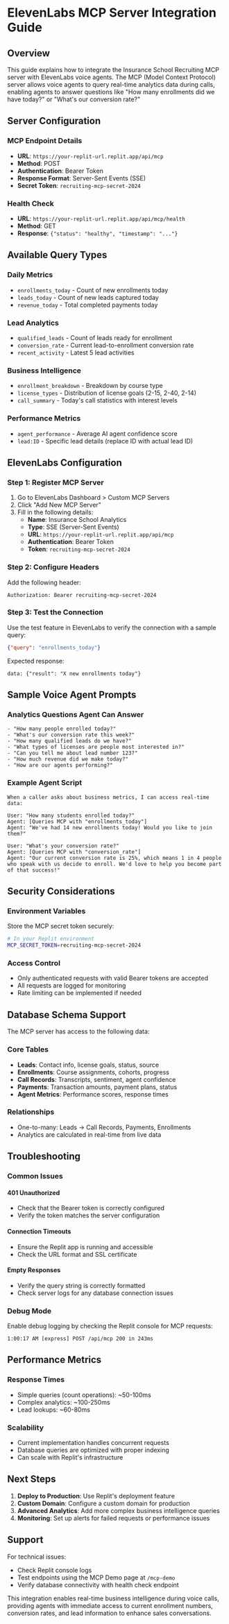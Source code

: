 # ElevenLabs MCP Server Integration Guide

## Overview

This guide explains how to integrate the Insurance School Recruiting MCP server with ElevenLabs voice agents. The MCP (Model Context Protocol) server allows voice agents to query real-time analytics data during calls, enabling agents to answer questions like "How many enrollments did we have today?" or "What's our conversion rate?"

## Server Configuration

### MCP Endpoint Details
- **URL**: `https://your-replit-url.replit.app/api/mcp`
- **Method**: POST
- **Authentication**: Bearer Token
- **Response Format**: Server-Sent Events (SSE)
- **Secret Token**: `recruiting-mcp-secret-2024`

### Health Check
- **URL**: `https://your-replit-url.replit.app/api/mcp/health`
- **Method**: GET
- **Response**: `{"status": "healthy", "timestamp": "..."}`

## Available Query Types

### Daily Metrics
- `enrollments_today` - Count of new enrollments today
- `leads_today` - Count of new leads captured today
- `revenue_today` - Total completed payments today

### Lead Analytics
- `qualified_leads` - Count of leads ready for enrollment
- `conversion_rate` - Current lead-to-enrollment conversion rate
- `recent_activity` - Latest 5 lead activities

### Business Intelligence
- `enrollment_breakdown` - Breakdown by course type
- `license_types` - Distribution of license goals (2-15, 2-40, 2-14)
- `call_summary` - Today's call statistics with interest levels

### Performance Metrics
- `agent_performance` - Average AI agent confidence score
- `lead:ID` - Specific lead details (replace ID with actual lead ID)

## ElevenLabs Configuration

### Step 1: Register MCP Server
1. Go to ElevenLabs Dashboard > Custom MCP Servers
2. Click "Add New MCP Server"
3. Fill in the following details:
   - **Name**: Insurance School Analytics
   - **Type**: SSE (Server-Sent Events)
   - **URL**: `https://your-replit-url.replit.app/api/mcp`
   - **Authentication**: Bearer Token
   - **Token**: `recruiting-mcp-secret-2024`

### Step 2: Configure Headers
Add the following header:
```
Authorization: Bearer recruiting-mcp-secret-2024
```

### Step 3: Test the Connection
Use the test feature in ElevenLabs to verify the connection with a sample query:
```json
{"query": "enrollments_today"}
```

Expected response:
```
data: {"result": "X new enrollments today"}
```

## Sample Voice Agent Prompts

### Analytics Questions Agent Can Answer
```
- "How many people enrolled today?"
- "What's our conversion rate this week?"
- "How many qualified leads do we have?"
- "What types of licenses are people most interested in?"
- "Can you tell me about lead number 123?"
- "How much revenue did we make today?"
- "How are our agents performing?"
```

### Example Agent Script
```
When a caller asks about business metrics, I can access real-time data:

User: "How many students enrolled today?"
Agent: [Queries MCP with "enrollments_today"]
Agent: "We've had 14 new enrollments today! Would you like to join them?"

User: "What's your conversion rate?"
Agent: [Queries MCP with "conversion_rate"]
Agent: "Our current conversion rate is 25%, which means 1 in 4 people who speak with us decide to enroll. We'd love to help you become part of that success!"
```

## Security Considerations

### Environment Variables
Store the MCP secret token securely:
```bash
# In your Replit environment
MCP_SECRET_TOKEN=recruiting-mcp-secret-2024
```

### Access Control
- Only authenticated requests with valid Bearer tokens are accepted
- All requests are logged for monitoring
- Rate limiting can be implemented if needed

## Database Schema Support

The MCP server has access to the following data:

### Core Tables
- **Leads**: Contact info, license goals, status, source
- **Enrollments**: Course assignments, cohorts, progress
- **Call Records**: Transcripts, sentiment, agent confidence
- **Payments**: Transaction amounts, payment plans, status
- **Agent Metrics**: Performance scores, response times

### Relationships
- One-to-many: Leads → Call Records, Payments, Enrollments
- Analytics are calculated in real-time from live data

## Troubleshooting

### Common Issues

#### 401 Unauthorized
- Check that the Bearer token is correctly configured
- Verify the token matches the server configuration

#### Connection Timeouts
- Ensure the Replit app is running and accessible
- Check the URL format and SSL certificate

#### Empty Responses
- Verify the query string is correctly formatted
- Check server logs for any database connection issues

### Debug Mode
Enable debug logging by checking the Replit console for MCP requests:
```
1:00:17 AM [express] POST /api/mcp 200 in 243ms
```

## Performance Metrics

### Response Times
- Simple queries (count operations): ~50-100ms
- Complex analytics: ~100-250ms
- Lead lookups: ~60-80ms

### Scalability
- Current implementation handles concurrent requests
- Database queries are optimized with proper indexing
- Can scale with Replit's infrastructure

## Next Steps

1. **Deploy to Production**: Use Replit's deployment feature
2. **Custom Domain**: Configure a custom domain for production
3. **Advanced Analytics**: Add more complex business intelligence queries
4. **Monitoring**: Set up alerts for failed requests or performance issues

## Support

For technical issues:
- Check Replit console logs
- Test endpoints using the MCP Demo page at `/mcp-demo`
- Verify database connectivity with health check endpoint

This integration enables real-time business intelligence during voice calls, providing agents with immediate access to current enrollment numbers, conversion rates, and lead information to enhance sales conversations.